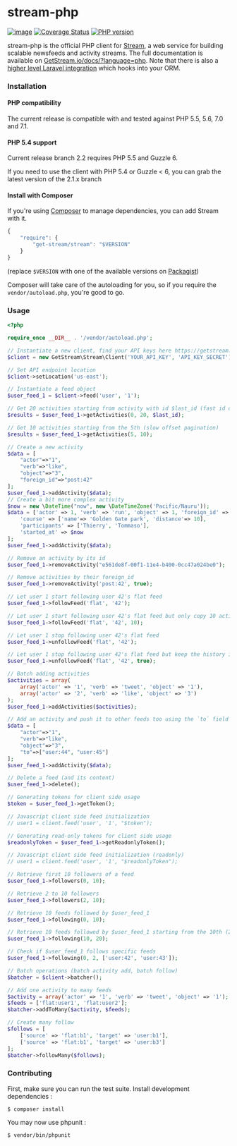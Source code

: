 stream-php
==========

[![image](https://secure.travis-ci.org/GetStream/stream-php.png?branch=master)](http://travis-ci.org/GetStream/stream-php) [![Coverage Status](https://coveralls.io/repos/github/GetStream/stream-php/badge.svg?branch=master)](https://coveralls.io/github/GetStream/stream-php?branch=master) [![PHP version](https://badge.fury.io/ph/get-stream%2Fstream.svg)](http://badge.fury.io/ph/get-stream%2Fstream)

stream-php is the official PHP client for [Stream](https://getstream.io/), a web service for building scalable newsfeeds and activity streams. 
The full documentation is available on [GetStream.io/docs/?language=php](http://getstream.io/docs/?language=php). Note that there is also a [higher level Laravel integration](https://github.com/getstream/stream-laravel) which hooks into your ORM.

### Installation

#### PHP compatibility

The current release is compatible with and tested against PHP 5.5, 5.6, 7.0 and 7.1.

#### PHP 5.4 support

Current release branch 2.2 requires PHP 5.5 and Guzzle 6.

If you need to use the client with PHP 5.4 or Guzzle < 6, you can grab the latest version of the 2.1.x branch

#### Install with Composer

If you're using [Composer](https://getcomposer.org/) to manage
dependencies, you can add Stream with it.

```javascript
{
    "require": {
        "get-stream/stream": "$VERSION"
    }
}
```

(replace `$VERSION` with one of the available versions on
[Packagist](https://packagist.org/packages/get-stream/stream))

Composer will take care of the autoloading for you, so if you require
the `vendor/autoload.php`, you're good to go.

### Usage

```php
<?php

require_once __DIR__ . '/vendor/autoload.php';

// Instantiate a new client, find your API keys here https://getstream.io/dashboard/
$client = new GetStream\Stream\Client('YOUR_API_KEY', 'API_KEY_SECRET');

// Set API endpoint location
$client->setLocation('us-east');

// Instantiate a feed object
$user_feed_1 = $client->feed('user', '1');

// Get 20 activities starting from activity with id $last_id (fast id offset pagination)
$results = $user_feed_1->getActivities(0, 20, $last_id);

// Get 10 activities starting from the 5th (slow offset pagination)
$results = $user_feed_1->getActivities(5, 10);

// Create a new activity
$data = [
    "actor"=>"1",
    "verb"=>"like",
    "object"=>"3",
    "foreign_id"=>"post:42"
];
$user_feed_1->addActivity($data);
// Create a bit more complex activity
$now = new \DateTime("now", new \DateTimeZone('Pacific/Nauru'));
$data = ['actor' => 1, 'verb' => 'run', 'object' => 1, 'foreign_id' => 'run:1', 
	'course' => ['name'=> 'Golden Gate park', 'distance'=> 10],
	'participants' => ['Thierry', 'Tommaso'],
	'started_at' => $now
];
$user_feed_1->addActivity($data);

// Remove an activity by its id
$user_feed_1->removeActivity("e561de8f-00f1-11e4-b400-0cc47a024be0");

// Remove activities by their foreign_id
$user_feed_1->removeActivity('post:42', true);

// Let user 1 start following user 42's flat feed
$user_feed_1->followFeed('flat', '42');

// Let user 1 start following user 42's flat feed but only copy 10 activities to target feed
$user_feed_1->followFeed('flat', '42', 10);

// Let user 1 stop following user 42's flat feed
$user_feed_1->unfollowFeed('flat', '42');

// Let user 1 stop following user 42's flat feed but keep the history in its feed
$user_feed_1->unfollowFeed('flat', '42', true);

// Batch adding activities
$activities = array(
    array('actor' => '1', 'verb' => 'tweet', 'object' => '1'),
    array('actor' => '2', 'verb' => 'like', 'object' => '3')
);
$user_feed_1->addActivities($activities);

// Add an activity and push it to other feeds too using the `to` field
$data = [
    "actor"=>"1",
    "verb"=>"like",
    "object"=>"3",
    "to"=>["user:44", "user:45"]
];
$user_feed_1->addActivity($data);

// Delete a feed (and its content)
$user_feed_1->delete();

// Generating tokens for client side usage
$token = $user_feed_1->getToken();

// Javascript client side feed initialization
// user1 = client.feed('user', '1', "$token");

// Generating read-only tokens for client side usage
$readonlyToken = $user_feed_1->getReadonlyToken();

// Javascript client side feed initialization (readonly)
// user1 = client.feed('user', '1', "$readonlyToken");

// Retrieve first 10 followers of a feed
$user_feed_1->followers(0, 10);

// Retrieve 2 to 10 followers
$user_feed_1->followers(2, 10);

// Retrieve 10 feeds followed by $user_feed_1
$user_feed_1->following(0, 10);

// Retrieve 10 feeds followed by $user_feed_1 starting from the 10th (2nd page)
$user_feed_1->following(10, 20);

// Check if $user_feed_1 follows specific feeds
$user_feed_1->following(0, 2, ['user:42', 'user:43']);

// Batch operations (batch activity add, batch follow)
$batcher = $client->batcher();

// Add one activity to many feeds
$activity = array('actor' => '1', 'verb' => 'tweet', 'object' => '1');
$feeds = ['flat:user1', 'flat:user2'];
$batcher->addToMany($activity, $feeds);

// Create many follow
$follows = [
    ['source' => 'flat:b1', 'target' => 'user:b1'],
    ['source' => 'flat:b1', 'target' => 'user:b3']
];
$batcher->followMany($follows);
```

### Contributing

First, make sure you can run the test suite. Install development
dependencies :

    $ composer install

You may now use phpunit :

    $ vendor/bin/phpunit
